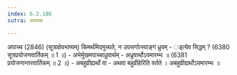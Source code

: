 ```yaml
---
index: 6.2.186
sutra: अपाच्च

---
```

अपाच्च (2846) (सूत्राक्षेपभाष्यम्) किमर्थमिदमुच्यते, न उपसर्गात्स्वाङ्गं ध्रुवम् - ःइत्येव सिद्धम् ? (6380 सूत्रप्रयोजनवार्तिकम् ॥ 1 ॥) - अभेर्मुखमपाच्चाध्रुवार्थम् - अध्रुवार्थोऽयमारम्भः ॥ (6381 प्रयोजनान्तरवार्तिकम् ॥ 2 ॥) - अबहुव्रीह्यर्थो वा - अथवा बहुव्रीहेरिति वर्तते । अबहुव्रीह्यर्थोऽयमारम्भः ॥